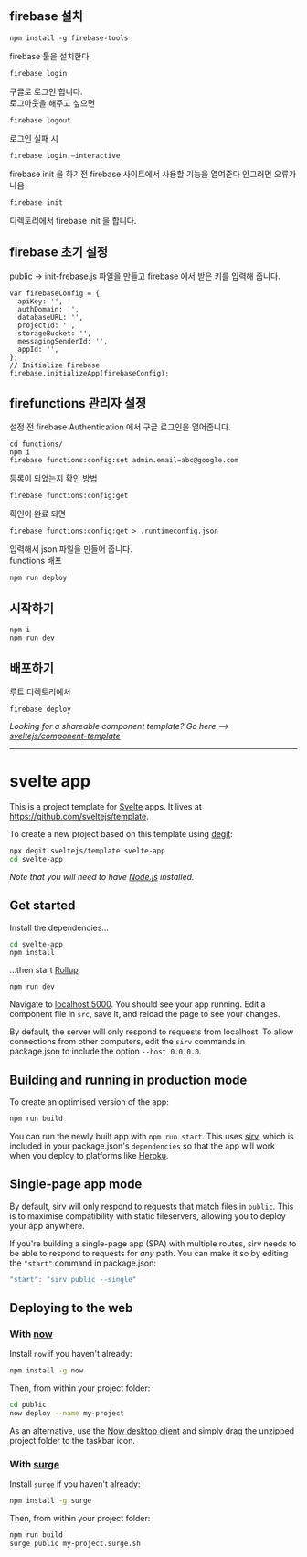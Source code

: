 ## firebase 설치

```
npm install -g firebase-tools
```

firebase 툴을 설치한다.

```
firebase login
```

구글로 로그인 합니다.  
로그아웃을 해주고 싶으면

```
firebase logout
```

로그인 실패 시

```
firebase login —interactive
```

firebase init 을 하기전 firebase 사이트에서 사용할 기능을 열여준다 안그러면 오류가 나옴

```
firebase init
```

디렉토리에서 firebase init 을 합니다.

## firebase 초기 설정

public -> init-frebase.js 파일을 만들고 firebase 에서 받은 키를 입력해 줍니다.

```
var firebaseConfig = {
  apiKey: '',
  authDomain: '',
  databaseURL: '',
  projectId: '',
  storageBucket: '',
  messagingSenderId: '',
  appId: '',
};
// Initialize Firebase
firebase.initializeApp(firebaseConfig);

```

## firefunctions 관리자 설정

설정 전 firebase Authentication 에서 구글 로그인을 열어줍니다.

```
cd functions/
npm i
firebase functions:config:set admin.email=abc@google.com
```

등록이 되었는지 확인 방법

```
firebase functions:config:get
```

확인이 완료 되면

```
firebase functions:config:get > .runtimeconfig.json
```

입력해서 json 파일을 만들어 줍니다.  
functions 배포

```
npm run deploy
```

## 시작하기

```
npm i
npm run dev
```

## 배포하기

루트 디렉토리에서

```
firebase deploy
```

_Looking for a shareable component template? Go here --> [sveltejs/component-template](https://github.com/sveltejs/component-template)_

---

# svelte app

This is a project template for [Svelte](https://svelte.dev) apps. It lives at https://github.com/sveltejs/template.

To create a new project based on this template using [degit](https://github.com/Rich-Harris/degit):

```bash
npx degit sveltejs/template svelte-app
cd svelte-app
```

_Note that you will need to have [Node.js](https://nodejs.org) installed._

## Get started

Install the dependencies...

```bash
cd svelte-app
npm install
```

...then start [Rollup](https://rollupjs.org):

```bash
npm run dev
```

Navigate to [localhost:5000](http://localhost:5000). You should see your app running. Edit a component file in `src`, save it, and reload the page to see your changes.

By default, the server will only respond to requests from localhost. To allow connections from other computers, edit the `sirv` commands in package.json to include the option `--host 0.0.0.0`.

## Building and running in production mode

To create an optimised version of the app:

```bash
npm run build
```

You can run the newly built app with `npm run start`. This uses [sirv](https://github.com/lukeed/sirv), which is included in your package.json's `dependencies` so that the app will work when you deploy to platforms like [Heroku](https://heroku.com).

## Single-page app mode

By default, sirv will only respond to requests that match files in `public`. This is to maximise compatibility with static fileservers, allowing you to deploy your app anywhere.

If you're building a single-page app (SPA) with multiple routes, sirv needs to be able to respond to requests for _any_ path. You can make it so by editing the `"start"` command in package.json:

```js
"start": "sirv public --single"
```

## Deploying to the web

### With [now](https://zeit.co/now)

Install `now` if you haven't already:

```bash
npm install -g now
```

Then, from within your project folder:

```bash
cd public
now deploy --name my-project
```

As an alternative, use the [Now desktop client](https://zeit.co/download) and simply drag the unzipped project folder to the taskbar icon.

### With [surge](https://surge.sh/)

Install `surge` if you haven't already:

```bash
npm install -g surge
```

Then, from within your project folder:

```bash
npm run build
surge public my-project.surge.sh
```
